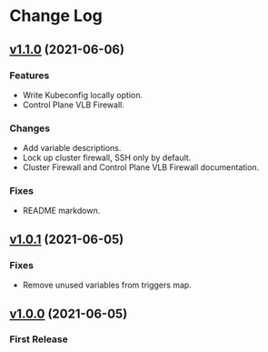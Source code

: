 # Change Log
## [v1.1.0](https://github.com/3letteragency/terraform-vultr-k0s/releases/tag/v1.1.0) (2021-06-06)
### Features
* Write Kubeconfig locally option.
* Control Plane VLB Firewall. 
### Changes
* Add variable descriptions.
* Lock up cluster firewall, SSH only by default. 
* Cluster Firewall and Control Plane VLB Firewall documentation.
### Fixes
* README markdown.

## [v1.0.1](https://github.com/3letteragency/terraform-vultr-k0s/releases/tag/v1.0.1) (2021-06-05)
### Fixes
* Remove unused variables from triggers map.

## [v1.0.0](https://github.com/3letteragency/terraform-vultr-k0s/releases/tag/v1.0.0) (2021-06-05)
### First Release
